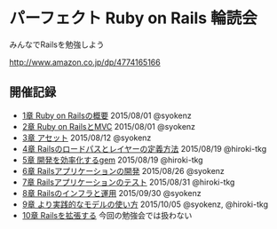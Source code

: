 # パーフェクト Ruby on Rails 輪読会

みんなでRailsを勉強しよう

http://www.amazon.co.jp/dp/4774165166

## 開催記録

- [1章 Ruby on Railsの概要](https://github.com/syokenz/perfect_ruby_on_rails/tree/master/chapter01) 2015/08/01 @syokenz
- [2章 Ruby on RailsとMVC](https://github.com/syokenz/perfect_ruby_on_rails/tree/master/chapter02) 2015/08/01 @syokenz
- [3章 アセット](https://github.com/syokenz/perfect_ruby_on_rails/tree/master/chapter03) 2015/08/12 @syokenz
- [4章 Railsのロードパスとレイヤーの定義方法](https://github.com/syokenz/perfect_ruby_on_rails/tree/master/chapter04) 2015/08/19 @hiroki-tkg
- [5章 開発を効率化するgem](https://github.com/syokenz/perfect_ruby_on_rails/tree/master/chapter05) 2015/08/19 @hiroki-tkg
- [6章 Railsアプリケーションの開発](https://github.com/syokenz/perfect_ruby_on_rails/tree/master/chapter06) 2015/08/26 @syokenz
- [7章 Railsアプリケーションのテスト](https://github.com/syokenz/perfect_ruby_on_rails/tree/master/chapter07) 2015/08/31 @hiroki-tkg
- [8章 Railsのインフラと運用](https://github.com/syokenz/perfect_ruby_on_rails/tree/master/chapter08) 2015/09/30 @syokenz
- [9章 より実践的なモデルの使い方](https://github.com/syokenz/perfect_ruby_on_rails/tree/master/chapter09) 2015/10/05 @syokenz, @hiroki-tkg
- [10章 Railsを拡張する](https://github.com/syokenz/perfect_ruby_on_rails/tree/master/chapter10) 今回の勉強会では扱わない
